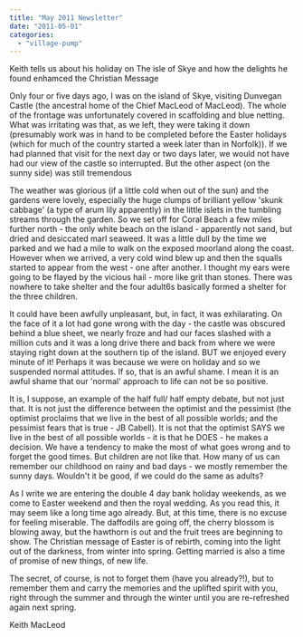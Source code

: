 ```yaml
---
title: "May 2011 Newsletter"
date: "2011-05-01"
categories: 
  - "village-pump"
---
```


Keith tells us about his holiday on The isle of Skye and how the delights he found enhamced the Christian Message

Only four or five days ago, I was on the island of Skye, visiting Dunvegan Castle (the ancestral home of the Chief MacLeod of MacLeod). The whole of the frontage was unfortunately covered in scaffolding and blue netting. What was irritating was that, as we left, they were taking it down (presumably work was in hand to be completed before the Easter holidays (which for much of the country started a week later than in Norfolk)). If we had planned that visit for the next day or two days later, we would not have had our view of the castle so interrupted. But the other aspect (on the sunny side) was still tremendous

The weather was glorious (if a little cold when out of the sun) and the gardens were lovely, especially the huge clumps of brilliant yellow 'skunk cabbage' (a type of arum lily apparently) in the little islets in the tumbling streams through the garden. So we set off for Coral Beach a few miles further north - the only white beach on the island - apparently not sand, but dried and desiccated marl seaweed. It was a little dull by the time we parked and we had a mile to walk on the exposed moorland along the coast. However when we arrived, a very cold wind blew up and then the squalls started to appear from the west - one after another. I thought my ears were going to be flayed by the vicious hail - more like grit than stones. There was nowhere to take shelter and the four adult6s basically formed a shelter for the three children.

It could have been awfully unpleasant, but, in fact, it was exhilarating. On the face of it a lot had gone wrong with the day - the castle was obscured behind a blue sheet, we nearly froze and had our faces slashed with a million cuts and it was a long drive there and back from where we were staying right down at the southern tip of the island. BUT we enjoyed every minute of it! Perhaps it was because we were on holiday and so we suspended normal attitudes. If so, that is an awful shame. I mean it is an awful shame that our 'normal' approach to life can not be so positive.

It is, I suppose, an example of the half full/ half empty debate, but not just that. It is not just the difference between the optimist and the pessimist (the optimist proclaims that we live in the best of all possible worlds; and the pessimist fears that is true - JB Cabell). It is not that the optimist SAYS we live in the best of all possible worlds - it is that he DOES - he makes a decision. We have a tendency to make the most of what goes wrong and to forget the good times. But children are not like that. How many of us can remember our childhood on rainy and bad days - we mostly remember the sunny days. Wouldn't it be good, if we could do the same as adults?

As I write we are entering the double 4 day bank holiday weekends, as we come to Easter weekend and then the royal wedding. As you read this, it may seem like a long time ago already. But, at this time, there is no excuse for feeling miserable. The daffodils are going off, the cherry blossom is blowing away, but the hawthorn is out and the fruit trees are beginning to show. The Christian message of Easter is of rebirth, coming into the light out of the darkness, from winter into spring. Getting married is also a time of promise of new things, of new life.

The secret, of course, is not to forget them (have you already?!), but to remember them and carry the memories and the uplifted spirit with you, right through the summer and through the winter until you are re-refreshed again next spring.

Keith MacLeod
